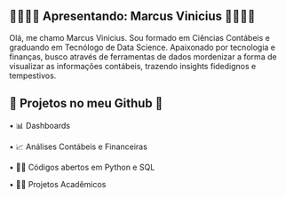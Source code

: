 ## 👨‍💼👨‍💻 Apresentando: Marcus Vinicius 👨‍💻👨‍💼

Olá, me chamo Marcus Vinicius. Sou formado em Ciências Contábeis e graduando em Tecnólogo de Data Science. 
Apaixonado por tecnologia e finanças, busco através de ferramentas de dados mordenizar a forma de visualizar as informações contábeis, trazendo insights fidedignos e tempestivos.



## 📂 Projetos no meu Github 📂

• 📊 Dashboards

• 📈 Análises Contábeis e Financeiras

• 👨‍💻 Códigos abertos em Python e SQL

• 👨‍🎓 Projetos Acadêmicos 

